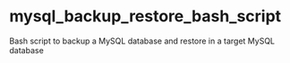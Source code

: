 # mysql_backup_restore_bash_script
Bash script to backup a MySQL database and restore in a target MySQL database
